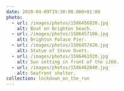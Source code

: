 ```yaml
---
date: 2020-04-09T19:30:00.000+01:00
photo:
  - url: /images/photos/1586456820.jpg
    alt: Boat on Brighton beach.
  - url: /images/photos/1586457180.jpg
    alt: Brighton Palace Pier.
  - url: /images/photos/1586457420.jpg
    alt: Statue of Steve Ovett.
  - url: /images/photos/1586461920.jpg
    alt: Sun setting in front of the i360.
  - url: /images/photos/1586462040.jpg
    alt: Seafront shelter.
collection: lockdown_on_the_run
---
```

